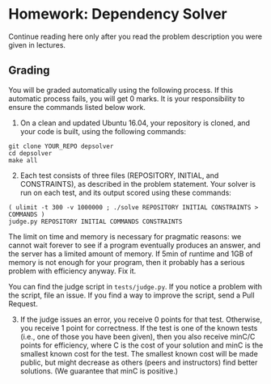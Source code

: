 Homework: Dependency Solver
===========================

Continue reading here only after you read the problem description you were
given in lectures.


Grading
-------

You will be graded automatically using the following process. If this automatic
process fails, you will get 0 marks. It is your responsibility to ensure the
commands listed below work.

1.  On a clean and updated Ubuntu 16.04, your repository is cloned, and your
code is built, using the following commands:

```
git clone YOUR_REPO depsolver
cd depsolver
make all
```

2. Each test consists of three files (REPOSITORY, INITIAL, and CONSTRAINTS), as
described in the problem statement. Your solver is run on each test, and its
output scored using these commands:

```
( ulimit -t 300 -v 1000000 ; ./solve REPOSITORY INITIAL CONSTRAINTS > COMMANDS )
judge.py REPOSITORY INITIAL COMMANDS CONSTRAINTS
```

The limit on time and memory is necessary for pragmatic reasons: we cannot
wait forever to see if a program eventually produces an answer, and the server
has a limited amount of memory. If 5min of runtime and 1GB of memory is not
enough for your program, then it probably has a serious problem with efficiency
anyway. Fix it.

You can find the judge script in `tests/judge.py`. If you notice a problem with
the script, file an issue. If you find a way to improve the script, send a
Pull Request.

3. If the judge issues an error, you receive 0 points for that test. Otherwise,
you receive 1 point for correctness. If the test is one of the known tests
(i.e., one of those you have been given), then you also receive minC/C points
for efficiency, where C is the cost of your solution and minC is the smallest
known cost for the test. The smallest known cost will be made public, but might
decrease as others (peers and instructors) find better solutions. (We guarantee
that minC is positive.)


